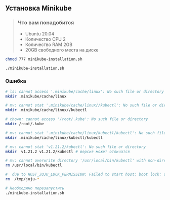 ## Установка Minikube

> ### Что вам понадобится
> * Ubuntu 20.04
> * Количество CPU 2
> * Количество RAM 2GB
> * 20GB свободного места на диске

```bash
chmod 777 minikube-installation.sh

./minikube-installation.sh
```

### Ошибка

```bash
# ls: cannot access '.minikube/cache/linux': No such file or directory
mkdir .minikube/cache/linux
```

```bash
# mv: cannot stat '.minikube/cache/linux//kubectl': No such file or directory
mkdir .minikube/cache/linux//kubectl
```

```bash
# chown: cannot access '/root/.kube': No such file or directory
mkdir /root/.kube
```

```bash
# mv: cannot stat '.minikube/cache/linux/kubectl/kubectl': No such file or directory
mkdir .minikube/cache/linux/kubectl/kubectl
```

```bash
# mv: cannot stat 'v1.21.2/kubectl': No such file or directory
mkdir  v1.21.2 v1.21.2/kubectl # версия может отличатся
```

```bash
# mv: cannot overwrite directory '/usr/local/bin/kubectl' with non-directory
rm /usr/local/bin/kubectl
```

```bash
#  due to HOST_JUJU_LOCK_PERMISSION: Failed to start host: boot lock: unable to open /tmp/juju-****: permission denied
rm  /tmp/juju-*
```

```bash
# Необходимо перезапустить
./minikube-installation.sh
```